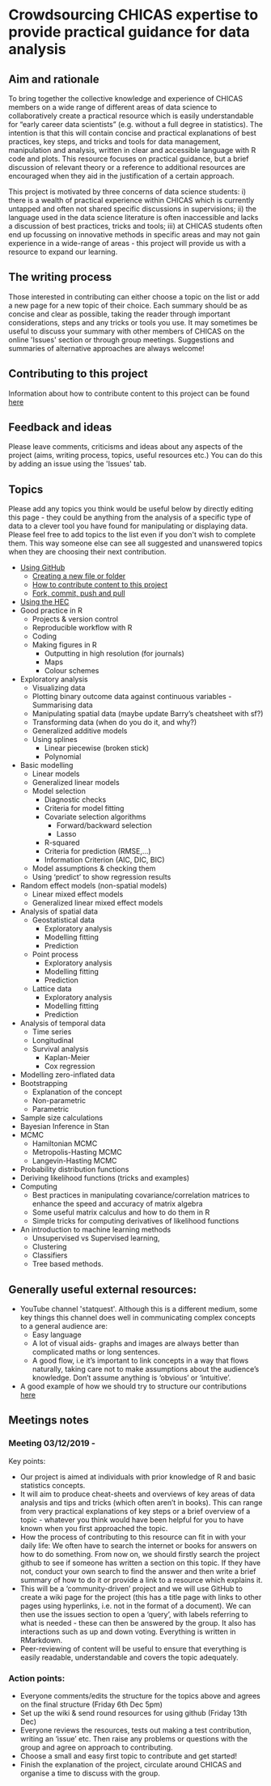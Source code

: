 # Crowdsourcing CHICAS expertise to provide practical guidance for data analysis

## Aim and rationale
To bring together the collective knowledge and experience of CHICAS members on a wide range of different areas of data science to collaboratively create a practical resource which is easily understandable for “early career data scientists” (e.g. without a full degree in statistics). The intention is that this will contain concise and practical explanations of best practices, key steps, and tricks and tools for data management, manipulation and analysis, written in clear and accessible language with R code and plots. This resource focuses on practical guidance, but a brief discussion of relevant theory or a reference to additional resources are encouraged when they aid in the justification of a certain approach. 

This project is motivated by three concerns of data science students: i) there is a wealth of practical experience within CHICAS which is currently untapped and often not shared specific discussions in supervisions; ii) the language used in the data science literature is often inaccessible and lacks a discussion of best practices, tricks and tools; iii) at CHICAS students often end up focussing on innovative methods in specific areas and may not gain experience in a wide-range of areas - this project will provide us with a resource to expand our learning.

## The writing process
Those interested in contributing can either choose a topic on the list or add a new page for a new topic of their choice. Each summary should be as concise and clear as possible, taking the reader through important considerations, steps and any tricks or tools you use. It may sometimes be useful to discuss your summary with other members of CHICAS on the online 'Issues' section or through group meetings. Suggestions and summaries of alternative approaches are always welcome!

## Contributing to this project
Information about how to contribute content to this project can be found [here](https://github.com/CHICAS-Skill-Sharing-Group/Content/blob/master/Using-github/creating-content.md)

## Feedback and ideas
Please leave comments, criticisms and ideas about any aspects of the project (aims, writing process, topics, useful resources etc.) You can do this by adding an issue using the 'Issues' tab.

## Topics
Please add any topics you think would be useful below by directly editing this page - they could be anything from the analysis of a specific type of data to a clever tool you have found for manipulating or displaying data. Please feel free to add topics to the list even if you don't wish to complete them. This way someone else can see all suggested and unanswered topics when they are choosing their next contribution.

- [Using GitHub](https://github.com/CHICAS-Skill-Sharing-Group/Content/tree/master/Using-github)
  - [Creating a new file or folder](https://github.com/CHICAS-Skill-Sharing-Group/Content/blob/master/Using-github/creating-file-or-folder.md)
  - [How to contribute content to this project](https://github.com/CHICAS-Skill-Sharing-Group/Content/blob/master/Using-github/creating-content.md)
  - [Fork, commit, push and pull](https://github.com/CHICAS-Skill-Sharing-Group/Content/blob/master/Using-github/Fork-commit-push.md)
- [Using the HEC](https://github.com/CHICAS-Skill-Sharing-Group/Content/blob/master/using-the-hec/README.md)
- Good practice in R
  - Projects & version control
  - Reproducible workflow with R
  - Coding
  - Making figures in R
    - Outputting in high resolution (for journals)
    - Maps
    - Colour schemes
- Exploratory analysis
  - Visualizing data
  - Plotting binary outcome data against continuous variables
  -Summarising data
  - Manipulating spatial data (maybe update Barry’s cheatsheet with sf?)
  - Transforming data (when do you do it, and why?)
  - Generalized additive models
  - Using splines
    - Linear piecewise (broken stick)
    - Polynomial
 - Basic modelling
    - Linear models
    - Generalized linear models
    - Model selection
      - Diagnostic checks
      - Criteria for model fitting
      - Covariate selection algorithms
        - Forward/backward selection
        - Lasso
      - R-squared
      - Criteria for prediction (RMSE,...)
      - Information Criterion (AIC, DIC, BIC)
    - Model assumptions & checking them
    - Using ‘predict’ to show regression results
- Random effect models (non-spatial models)
  - Linear mixed effect models
  - Generalized linear mixed effect models 
- Analysis of spatial data
  - Geostatistical data
    - Exploratory analysis
    - Modelling fitting
    - Prediction
  - Point process
     - Exploratory analysis
    - Modelling fitting
    - Prediction
  - Lattice data
     - Exploratory analysis
    - Modelling fitting
    - Prediction
- Analysis of temporal data
  - Time series
  - Longitudinal
  - Survival analysis
    - Kaplan-Meier
    - Cox regression
- Modelling zero-inflated data
- Bootstrapping
  - Explanation of the concept
  - Non-parametric
  - Parametric
- Sample size calculations
- Bayesian Inference in Stan
- MCMC
  - Hamiltonian MCMC
  - Metropolis-Hasting MCMC
  - Langevin-Hasting MCMC
- Probability distribution functions
- Deriving likelihood functions (tricks and examples)
- Computing
  - Best practices in manipulating covariance/correlation matrices to enhance the speed and accuracy of matrix algebra
  - Some useful matrix calculus and how to do them in R
  - Simple tricks for computing derivatives of likelihood functions
- An introduction to machine learning methods
  - Unsupervised vs Supervised learning, 
  - Clustering
  - Classifiers
  - Tree based methods.
 

## Generally useful external resources:
- YouTube channel 'statquest'. Although this is a different medium, some key things this channel does well in communicating complex concepts to a general audience are: 
  - Easy language
  - A lot of visual aids- graphs and images are always better than complicated maths or long sentences. 
  - A good flow, i.e it’s important to link concepts in a way that flows naturally, taking care not to make assumptions about the audience’s knowledge. Don’t assume anything is ‘obvious’ or ‘intuitive’. 
- A good example of how we should try to structure our contributions [here](https://r4ds.had.co.nz/introduction.html)


## Meetings notes
### Meeting 03/12/2019 - 
Key points:
- Our project is aimed at individuals with prior knowledge of R and basic statistics concepts.
- It will aim to produce cheat-sheets and overviews of key areas of data analysis and tips and tricks (which often aren’t in books). This can range from very practical explanations of key steps or a brief overview of a topic - whatever you think would have been helpful for you to have known when you first approached the topic.
- How the process of contributing to this resource can fit in with your daily life: We often have to search the internet or books for answers on how to do something. From now on, we should firstly search the project github to see if someone has written a section on this topic. If they have not, conduct your own search to find the answer and then write a brief summary of how to do it or provide a link to a resource which explains it.
- This will be a ‘community-driven’ project and we will use GitHub to create a wiki page for the project (this has a title page with links to other pages using hyperlinks, i.e. not in the format of a document). We can then use the issues section to open a ‘query’, with labels referring to what is needed - these can then be answered by the group. It also has interactions such as up and down voting. Everything is written in RMarkdown.
- Peer-reviewing of content will be useful to ensure that everything is easily readable, understandable and covers the topic adequately.

### Action points:
- Everyone comments/edits the structure for the topics above and agrees on the final structure (Friday 6th Dec 5pm)
- Set up the wiki & send round resources for using github (Friday 13th Dec)
- Everyone reviews the resources, tests out making a test contribution, writing an ‘issue’ etc. Then raise any problems or questions with the group and agree on approach to contributing.
- Choose a small and easy first topic to contribute and get started!
- Finish the explanation of the project, circulate around CHICAS and organise a time to discuss with the group.

